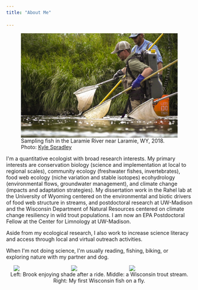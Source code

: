 ```yaml
---
title: "About Me"

---
```


<figure>
  <img src="bmm_efishing.jpeg" 
       alt="bmm-efishing" 
       width="800"
       style="vertical-align: middle; padding: 0px 20px 0px 0px"/>
  <figcaption>
  Sampling fish in the Laramie River near Laramie, WY, 2018. Photo: <a href="https://www.kspradleyphoto.com/">Kyle Spradley</a>
  </figcaption>
</figure>

I'm a quantitative ecologist with broad research interests. My primary interests are conservation biology (science and implementation at local to regional scales), community ecology (freshwater fishes, invertebrates), food web ecology (niche variation and stable isotopes) ecohydrology (environmental flows, groundwater management), and climate change (impacts and adaptation strategies). My dissertation work in the Rahel lab at the University of Wyoming centered on the environmental and biotic drivers of food web structure in streams, and postdoctoral research at UW-Madison and the Wisconsin Department of Natural Resources centered on climate change resiliency in wild trout populations. I am now an EPA Postdoctoral Fellow at the Center for Limnology at UW-Madison. 

Aside from my ecological research, I also work to increase science literacy and access through local and virtual outreach activities.  

When I'm not doing science, I'm usually reading, fishing, biking, or exploring nature with my partner and dog. 
       
<img src="https://live.staticflickr.com/65535/52132847594_e3fcf4f2a7_h.jpg"
    style="float: left; width: 30%; margin-left: 4%; margin-right: 1%; margin-bottom: 0em;">
<img src="https://live.staticflickr.com/65535/52132627573_050062b10e_b.jpg"
    style="float: left; width: 30%; margin-right: 1%; margin-bottom: 0em;">
<img src="https://live.staticflickr.com/65535/52132847194_b842023fc4_b.jpg"
    style="float: left; width: 30%; margin-right: 1%; margin-bottom: 0em;">
<p style="clear: both;">
<p style="text-align: center">Left: Brook enjoying shade after a ride. Middle: a Wisconsin trout stream. Right: My first Wisconsin fish on a fly.</p>

<br>
